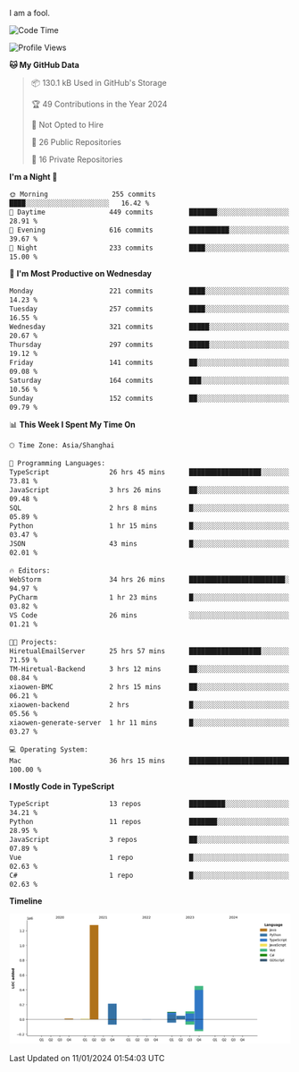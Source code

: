 I am a fool.

<!--START_SECTION:waka-->
![Code Time](http://img.shields.io/badge/Code%20Time-1%2C080%20hrs%203%20mins-blue)

![Profile Views](http://img.shields.io/badge/Profile%20Views-0-blue)

**🐱 My GitHub Data** 

> 📦 130.1 kB Used in GitHub's Storage 
 > 
> 🏆 49 Contributions in the Year 2024
 > 
> 🚫 Not Opted to Hire
 > 
> 📜 26 Public Repositories 
 > 
> 🔑 16 Private Repositories 
 > 
**I'm a Night 🦉** 

```text
🌞 Morning                255 commits         ████░░░░░░░░░░░░░░░░░░░░░   16.42 % 
🌆 Daytime                449 commits         ███████░░░░░░░░░░░░░░░░░░   28.91 % 
🌃 Evening                616 commits         ██████████░░░░░░░░░░░░░░░   39.67 % 
🌙 Night                  233 commits         ████░░░░░░░░░░░░░░░░░░░░░   15.00 % 
```
📅 **I'm Most Productive on Wednesday** 

```text
Monday                   221 commits         ████░░░░░░░░░░░░░░░░░░░░░   14.23 % 
Tuesday                  257 commits         ████░░░░░░░░░░░░░░░░░░░░░   16.55 % 
Wednesday                321 commits         █████░░░░░░░░░░░░░░░░░░░░   20.67 % 
Thursday                 297 commits         █████░░░░░░░░░░░░░░░░░░░░   19.12 % 
Friday                   141 commits         ██░░░░░░░░░░░░░░░░░░░░░░░   09.08 % 
Saturday                 164 commits         ███░░░░░░░░░░░░░░░░░░░░░░   10.56 % 
Sunday                   152 commits         ██░░░░░░░░░░░░░░░░░░░░░░░   09.79 % 
```


📊 **This Week I Spent My Time On** 

```text
🕑︎ Time Zone: Asia/Shanghai

💬 Programming Languages: 
TypeScript               26 hrs 45 mins      ██████████████████░░░░░░░   73.81 % 
JavaScript               3 hrs 26 mins       ██░░░░░░░░░░░░░░░░░░░░░░░   09.48 % 
SQL                      2 hrs 8 mins        █░░░░░░░░░░░░░░░░░░░░░░░░   05.89 % 
Python                   1 hr 15 mins        █░░░░░░░░░░░░░░░░░░░░░░░░   03.47 % 
JSON                     43 mins             █░░░░░░░░░░░░░░░░░░░░░░░░   02.01 % 

🔥 Editors: 
WebStorm                 34 hrs 26 mins      ████████████████████████░   94.97 % 
PyCharm                  1 hr 23 mins        █░░░░░░░░░░░░░░░░░░░░░░░░   03.82 % 
VS Code                  26 mins             ░░░░░░░░░░░░░░░░░░░░░░░░░   01.21 % 

🐱‍💻 Projects: 
HiretualEmailServer      25 hrs 57 mins      ██████████████████░░░░░░░   71.59 % 
TM-Hiretual-Backend      3 hrs 12 mins       ██░░░░░░░░░░░░░░░░░░░░░░░   08.84 % 
xiaowen-BMC              2 hrs 15 mins       ██░░░░░░░░░░░░░░░░░░░░░░░   06.21 % 
xiaowen-backend          2 hrs               █░░░░░░░░░░░░░░░░░░░░░░░░   05.56 % 
xiaowen-generate-server  1 hr 11 mins        █░░░░░░░░░░░░░░░░░░░░░░░░   03.27 % 

💻 Operating System: 
Mac                      36 hrs 15 mins      █████████████████████████   100.00 % 
```

**I Mostly Code in TypeScript** 

```text
TypeScript               13 repos            █████████░░░░░░░░░░░░░░░░   34.21 % 
Python                   11 repos            ███████░░░░░░░░░░░░░░░░░░   28.95 % 
JavaScript               3 repos             ██░░░░░░░░░░░░░░░░░░░░░░░   07.89 % 
Vue                      1 repo              █░░░░░░░░░░░░░░░░░░░░░░░░   02.63 % 
C#                       1 repo              █░░░░░░░░░░░░░░░░░░░░░░░░   02.63 % 
```



**Timeline**

![Lines of Code chart](https://raw.githubusercontent.com/VeejaLiu/VeejaLiu/master/assets/bar_graph.png)


 Last Updated on 11/01/2024 01:54:03 UTC
<!--END_SECTION:waka-->
